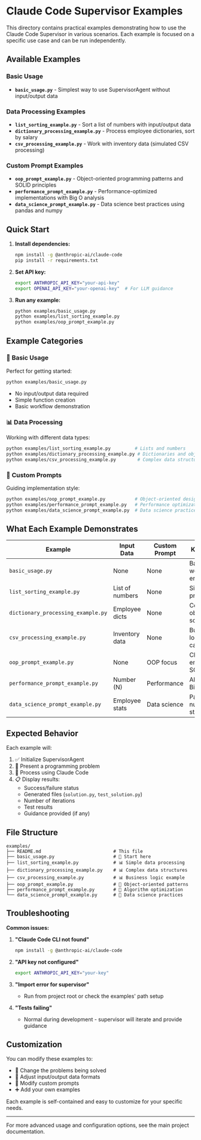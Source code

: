 # Claude Code Supervisor Examples

This directory contains practical examples demonstrating how to use the Claude Code Supervisor in various scenarios. Each example is focused on a specific use case and can be run independently.

## Available Examples

### Basic Usage
- **`basic_usage.py`** - Simplest way to use SupervisorAgent without input/output data

### Data Processing Examples
- **`list_sorting_example.py`** - Sort a list of numbers with input/output data
- **`dictionary_processing_example.py`** - Process employee dictionaries, sort by salary
- **`csv_processing_example.py`** - Work with inventory data (simulated CSV processing)

### Custom Prompt Examples
- **`oop_prompt_example.py`** - Object-oriented programming patterns and SOLID principles
- **`performance_prompt_example.py`** - Performance-optimized implementations with Big O analysis
- **`data_science_prompt_example.py`** - Data science best practices using pandas and numpy

## Quick Start

1. **Install dependencies:**
   ```bash
   npm install -g @anthropic-ai/claude-code
   pip install -r requirements.txt
   ```

2. **Set API key:**
   ```bash
   export ANTHROPIC_API_KEY="your-api-key"
   export OPENAI_API_KEY="your-openai-key"  # For LLM guidance
   ```

3. **Run any example:**
   ```bash
   python examples/basic_usage.py
   python examples/list_sorting_example.py
   python examples/oop_prompt_example.py
   ```

## Example Categories

### 🚀 **Basic Usage**
Perfect for getting started:
```bash
python examples/basic_usage.py
```
- No input/output data required
- Simple function creation
- Basic workflow demonstration

### 📊 **Data Processing**
Working with different data types:
```bash
python examples/list_sorting_example.py         # Lists and numbers
python examples/dictionary_processing_example.py # Dictionaries and objects
python examples/csv_processing_example.py        # Complex data structures
```

### 🎯 **Custom Prompts**
Guiding implementation style:
```bash
python examples/oop_prompt_example.py           # Object-oriented design
python examples/performance_prompt_example.py   # Performance optimization
python examples/data_science_prompt_example.py  # Data science practices
```

## What Each Example Demonstrates

| Example | Input Data | Custom Prompt | Key Features |
|---------|------------|---------------|--------------|
| `basic_usage.py` | None | None | Basic workflow, error handling |
| `list_sorting_example.py` | List of numbers | None | Simple I/O, list processing |
| `dictionary_processing_example.py` | Employee dicts | None | Complex objects, sorting |
| `csv_processing_example.py` | Inventory data | None | Business logic, calculations |
| `oop_prompt_example.py` | None | OOP focus | Classes, encapsulation, SOLID |
| `performance_prompt_example.py` | Number (N) | Performance | Algorithms, Big O analysis |
| `data_science_prompt_example.py` | Employee stats | Data science | Pandas, numpy, statistics |

## Expected Behavior

Each example will:
1. ✅ Initialize SupervisorAgent
2. 🎯 Present a programming problem  
3. 🤖 Process using Claude Code
4. 📋 Display results:
   - Success/failure status
   - Generated files (`solution.py`, `test_solution.py`)
   - Number of iterations
   - Test results
   - Guidance provided (if any)

## File Structure

```
examples/
├── README.md                           # This file
├── basic_usage.py                      # 🚀 Start here
├── list_sorting_example.py             # 📊 Simple data processing
├── dictionary_processing_example.py    # 📊 Complex data structures  
├── csv_processing_example.py           # 📊 Business logic example
├── oop_prompt_example.py               # 🎯 Object-oriented patterns
├── performance_prompt_example.py       # 🎯 Algorithm optimization
└── data_science_prompt_example.py      # 🎯 Data science practices
```

## Troubleshooting

**Common issues:**

1. **"Claude Code CLI not found"**
   ```bash
   npm install -g @anthropic-ai/claude-code
   ```

2. **"API key not configured"**
   ```bash
   export ANTHROPIC_API_KEY="your-key"
   ```

3. **"Import error for supervisor"**
   - Run from project root or check the examples' path setup

4. **"Tests failing"**
   - Normal during development - supervisor will iterate and provide guidance

## Customization

You can modify these examples to:
- 🔄 Change the problems being solved
- 📝 Adjust input/output data formats  
- 🎨 Modify custom prompts
- ➕ Add your own examples

Each example is self-contained and easy to customize for your specific needs.

---

For more advanced usage and configuration options, see the main project documentation.